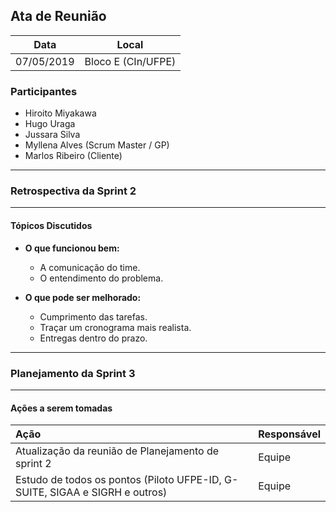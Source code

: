 ## Ata de Reunião
  

| Data       | Local              |
| :--------: | :----------------: |
| 07/05/2019 | Bloco E (CIn/UFPE) |

### Participantes

* Hiroito Miyakawa
* Hugo Uraga
* Jussara Silva
* Myllena Alves (Scrum Master / GP)
* Marlos Ribeiro (Cliente)

---

### Retrospectiva da Sprint 2

---

#### Tópicos Discutidos

- **O que funcionou bem:**
  - A comunicação do time.
  - O entendimento do problema.

- **O que pode ser melhorado:**
  - Cumprimento das tarefas.
  - Traçar um cronograma mais realista.
  - Entregas dentro do prazo.
    
---

### Planejamento da Sprint 3

---

#### Ações a serem tomadas

| Ação                                                                          | Responsável                  |
|:----------------------------------------------------------------------------- | :--------------------------- |
| Atualização da reunião de Planejamento de sprint 2                            | Equipe                       | 
| Estudo de todos os pontos (Piloto UFPE-ID, G-SUITE, SIGAA e SIGRH e outros)   | Equipe                       |
